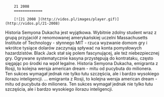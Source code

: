 
        21 2008 
        =============
        
        [![21 2008 ](http://vidos.pl/images/player.gif)](http://vidos.pl/21-2008)
        
        
 Historia Semyona Dukacha jest wyjątkowa. Wybitnie zdolny student wraz z grupą przyjaciół z renomowanej amerykańskiej uczelni Massachusetts Institute of Technology - słynnego MIT - rzuca wyzwanie domom gry i wkrótce tysiące dolarów zaczynają spływać na konta pomysłowych hazardzistów. Black Jack stał się polem fascynującej, ale też niebezpiecznej gry. Ogrywane systematycznie kasyna przystępują do kontrataku, często sięgając po środki na wpół legalne. Historia Semyona Dukacha, emigranta z Rosji, to kolejna wersja american dream - mitu od pucybuta do milionera. Ten sukces wymagał jednak nie tylko łutu szczęścia, ale i bardzo wysokiego ilorazu inteligencji.  ... emigranta z Rosji, to kolejna wersja american dream - mitu od pucybuta do milionera. Ten sukces wymagał jednak nie tylko łutu szczęścia, ale i bardzo wysokiego ilorazu inteligencji.
    